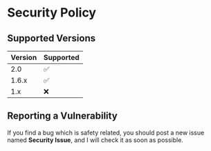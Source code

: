 # Security Policy

## Supported Versions

| Version | Supported          |
| ------- | ------------------ |
| 2.0     | :white_check_mark: |
| 1.6.x   | :white_check_mark: |
| 1.x     | :x:                |

## Reporting a Vulnerability

If you find a bug which is safety related, you should post a new issue named **Security Issue**, and I will check it as soon as possible.
